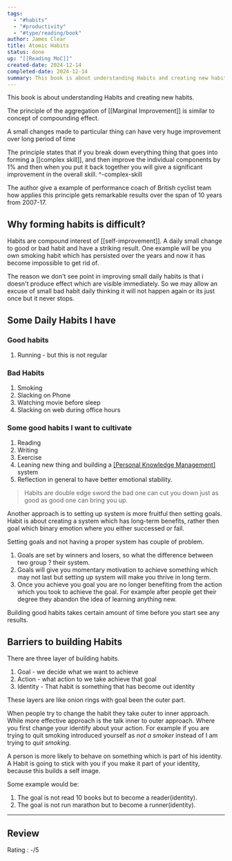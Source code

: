 ```yaml
---
tags:
  - "#habits"
  - "#productivity"
  - "#type/reading/book"
author: James Clear
title: Atomic Habits
status: done
up: "[[Reading MoC]]"
created-date: 2024-12-14
completed-date: 2024-12-14
summary: This book is about understanding Habits and creating new habits.
---
```


This book is about understanding Habits and creating new habits.

The principle of the aggregation of [[Marginal Improvement]] is similar to concept of compounding effect.

A small changes made to particular thing can have very huge improvement over long period of time

The principle states that if you break down everything thing that goes into forming a [[complex skill]], and then improve the individual components by 1% and then when you put it back together you will give a significant improvement in the overall skill.
^-complex-skill

The author give a example of performance coach of British cyclist team how applies this principle gets remarkable results over the span of 10 years from 2007-17.

## Why forming habits is difficult?

Habits are compound interest of [[self-improvement]]. A daily small change to good or bad habit and have a striking result. One example will be you own smoking habit which has persisted over the years and now it has become impossible to get rid of.

The reason we don't see point in improving small daily habits is that i doesn't produce effect which are visible immediately. So we may allow an excuse of small bad habit daily thinking it will not happen again or its just once but it never stops.

## Some Daily Habits I have

### Good habits

1. Running - but this is not regular

### Bad Habits

1. Smoking
2. Slacking on Phone
3. Watching movie before sleep
4. Slacking on web during office hours

### Some good habits I want to cultivate

1. Reading
2. Writing
3. Exercise
4. Leaning new thing and building a [[Personal Knowledge Management]](PKM) system
5. Reflection in general to have better emotional stability.

> Habits are double edge sword the bad one can cut you down just as good as good one can bring you up.

Another approach is to setting up system is more fruitful then setting goals. Habit is about creating a system which has long-term benefits, rather then goal which binary emotion where you either successed or fail.

Setting goals and not having a proper system has couple of problem.
1. Goals are set by winners and losers, so what the difference between two group ? their system.
2. Goals will give you momentary motivation to achieve something which may not last but setting up system will make you thrive in long term.
3. Once you achieve you goal you are no longer benefiting from the action which you took to achieve the goal. For example after people get their degree they abandon the idea of learning anything new.

Building good habits takes certain amount of time before you start see any results.


## Barriers to building Habits

There are three layer of building habits.

1. Goal - we decide what we want to achieve
2. Action - what action to we take achieve that goal
3. Identity - That habit is something that has become out identity

These layers are like onion rings with goal been the outer part.

When people try to change the habit they take outer to inner approach. While more effective approach is the talk inner to outer approach. Where you first change your identify about your action. For example if you are trying to quit smoking introduced yourself as *not a smoker* instead of I am trying to *quit smoking*.

A person is more likely to behave on something which is part of his identity. A Habit is going to stick with you if you make it part of your identity, because this builds a self image.

Some example would be:
1. The goal is not read 10 books but to become a reader(identity).
2. The goal is not run marathon but to become a runner(identity).

---

## Review

Rating : -/5
